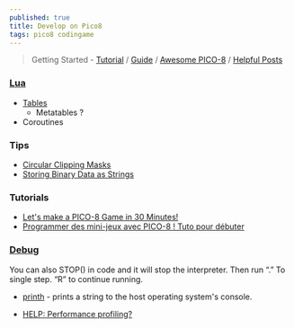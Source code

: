 ```yaml
---
published: true
title: Develop on Pico8
tags: pico8 codingame
---
```

> Getting Started - [Tutorial](https://forum.clockworkpi.com/t/pico-8-gamedev-1-getting-started-tutorial/2347) / [Guide](https://nerdyteachers.com/PICO-8/Guide/?Getting-started) / [Awesome PICO-8](https://pico-8.github.io/awesome-PICO-8/) / [Helpful Posts](https://www.lexaloffle.com/bbs/?tid=46423&tkey=nRj2qnQJGlshLM9R9bJs)

### [Lua](https://pico-8.fandom.com/wiki/Lua)
- [Tables](https://pico-8.fandom.com/wiki/Tables)
	- Metatables ?
- Coroutines

### Tips
- [Circular Clipping Masks](https://www.lexaloffle.com/bbs/?tid=46286)
- [Storing Binary Data as Strings](https://www.lexaloffle.com/bbs/?tid=38692)

### Tutorials
- [Let's make a PICO-8 Game in 30 Minutes!](https://www.youtube.com/watch?v=RJN83kSzh2k)
- [Programmer des mini-jeux avec PICO-8 ! Tuto pour débuter](https://www.youtube.com/watch?v=YXbR0eqPoAw&list=PLHKUrXMrDS5t3ibCCh412ZAy0slIv3jeE&index=1)

### [Debug](https://www.reddit.com/r/pico8/comments/s1dzk9/how_to_debug_a_game_in_pico8/)

You can also STOP() in code and it will stop the interpreter. Then run “.” To single step. “R” to continue running.

- [printh](https://www.lexaloffle.com/bbs/?tid=2549) -  prints a string to the host operating system's console.

- [HELP: Performance profiling?](https://www.lexaloffle.com/bbs/?pid=51496)

